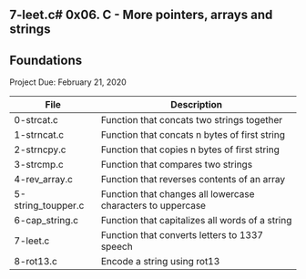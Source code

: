 7-leet.c# 0x06. C - More pointers, arrays and strings
---
## Foundations 
Project Due: February 21, 2020

| File | Description |
| --- | --- |
| 0-strcat.c | Function that concats two strings together |
| 1-strncat.c | Function that concats n bytes of first string |
| 2-strncpy.c | Function that copies n bytes of first string |
| 3-strcmp.c | Function that compares two strings |
| 4-rev_array.c | Function that reverses contents of  an array |
| 5-string_toupper.c | Function that changes all lowercase characters to uppercase |
| 6-cap_string.c | Function that capitalizes all words of a string |
| 7-leet.c | Function that converts letters to 1337 speech |
| 8-rot13.c | Encode a string using rot13 |
